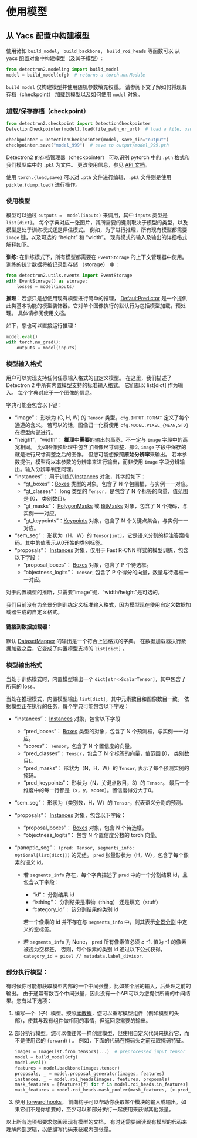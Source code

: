 # 使用模型

## 从 Yacs 配置中构建模型
使用诸如 `build_model`， `build_backbone`， `build_roi_heads` 等函数可以
从 yacs 配置对象中构建模型（及其子模型）:

```python
from detectron2.modeling import build_model
model = build_model(cfg)  # returns a torch.nn.Module
```

`build_model` 仅构建模型并使用随机参数填充权重。
请参阅下文了解如何将现有存档（checkpoint） 加载到模型以及如何使用 `model` 对象。

### 加载/保存存档（checkpoint）
```python
from detectron2.checkpoint import DetectionCheckpointer
DetectionCheckpointer(model).load(file_path_or_url)  # load a file, usually from cfg.MODEL.WEIGHTS

checkpointer = DetectionCheckpointer(model, save_dir="output")
checkpointer.save("model_999")  # save to output/model_999.pth
```

Detectron2 的存档管理器（checkpointer） 可以识别 pytorch 中的 `.pth` 格式和我们模型库中的 `.pkl` 为文件。
更改使用信息，参见 [API 文档](../modules/checkpoint.html#detectron2.checkpoint.DetectionCheckpointer)。

使用 `torch.{load,save}` 可以对 `.pth` 文件进行编辑，`.pkl` 文件则是使用 `pickle.{dump,load}` 进行操作。

### 使用模型

模型可以通过 `outputs =  model(inputs)` 来调用，其中 `inputs` 类型是 `list[dict]`。
每个字典对应一张图片，其所需要的键则取决于模型的类型，以及模型是处于训练模式还是评估模式。
例如，为了进行推理，所有现有模型都需要 `image` 键，以及可选的 “height” 和 “width”。
现有模式的输入及输出的详细格式解释如下。


__训练__: 在训练模式下，所有模型都需要在 `EventStorage` 的上下文管理器中使用。
训练的统计数据将被记录到存储 （storage） 中：
```python
from detectron2.utils.events import EventStorage
with EventStorage() as storage:
    losses = model(inputs)
```

__推理__：若您只是想使用现有模型进行简单的推理，
[DefaultPredictor](../modules/engine.html#detectron2.engine.defaults.DefaultPredictor)
是一个提供此类基本功能的模型装饰器。它对单个图像执行的默认行为包括模型加载，预处理。
具体请参阅使用文档。

如下，您也可以直接运行推理：
```python
model.eval()
with torch.no_grad():
    outputs = model(inputs)
```

### 模型输入格式

用户可以实现支持任何任意输入格式的自定义模型。
在这里，我们描述了 Detectron 2 中所有内置模型支持的标准输入格式。
它们都以 list[dict] 作为输入。
每个字典对应于一个图像的信息。

字典可能会包含以下键：

* “image”： 形状为 (C, H, W) 的 `Tensor` 类型。`cfg.INPUT.FORMAT` 定义了每个通道的含义。
  若可以的话，图像归一化将使用 `cfg.MODEL.PIXEL_{MEAN,STD}` 在模型内部进行。
* “height”，“width”： **推理**中**需要**的输出的高宽，不一定与 `image` 字段中的高宽相同。
  比如图像预处理中包含了图像尺寸调整，那么 `image` 字段中保存的就是进行尺寸调整之后的图像。
  但您可能想按照**原始分辨率**来输出。
  若本参数提供，模型将以本参数的分辨率来进行输出，而非使用 `image` 字段分辨输出。输入分辨率判定同理。
* “instances”： 用于训练的[Instances](../modules/structures.html#detectron2.structures.Instances)
  对象，其字段如下：
  + “gt_boxes”：[Boxes](../modules/structures.html#detectron2.structures.Boxes) 类型的对象，包含了 N 个包围框，与实例一一对应。
  + “gt_classes”： long 类型的 `Tensor`，是包含了 N 个标签的向量，值范围是 [0， 类别数目)。
  + “gt_masks”： [PolygonMasks](../modules/structures.html#detectron2.structures.PolygonMasks)
    或 [BitMasks](../modules/structures.html#detectron2.structures.BitMasks) 对象，包含了 N 个掩码，与实例一一对应。
  + “gt_keypoints”：[Keypoints](../modules/structures.html#detectron2.structures.Keypoints)
    对象，包含了 N 个关键点集合，与实例一一对应。
* “sem_seg”： 形状为（H，W）的 `Tensor[int]`。它是语义分割的标注答案掩码。其中的值表示从0开始的类别标签。
* “proposals”： [Instances](../modules/structures.html#detectron2.structures.Instances)
  对象，仅用于 Fast R-CNN 样式的模型训练，包含以下字段：
  + “proposal_boxes”： [Boxes](../modules/structures.html#detectron2.structures.Boxes) 对象，包含了 P 个待选框。
  + “objectness_logits”： `Tensor`, 包含了 P 个得分的向量，数量与待选框一一对应。

对于内置模型的推断，只需要“image”键，“width/height”是可选的。

我们目前没有为全景分割训练定义标准输入格式，因为模型现在使用自定义数据加载器生成的自定义格式。

#### 链接到数据加载器：

默认 [DatasetMapper](../modules/data.html#detectron2.data.DatasetMapper) 的输出是一个符合上述格式的字典。
在数据加载器执行数据加载之后，它变成了内置模型支持的 `list[dict]` 。

### 模型输出格式

当处于训练模式时，内置模型输出一个 `dict[str->ScalarTensor]`，其中包含了所有的 loss。

当处在推理模式，内置模型输出 `list[dict]`，其中元素数目和图像数目一致。
依据模型正在执行的任务，每个字典可能包含以下字段：

* “instances”： [Instances](../modules/structures.html#detectron2.structures.Instances)
  对象，包含以下字段
  * “pred_boxes”： [Boxes](../modules/structures.html#detectron2.structures.Boxes) 类型的对象，包含了 N 个预测框，与实例一一对应。
  * “scores”： `Tensor`，包含了 N 个置信度的向量。
  * “pred_classes”： `Tensor`，包含了 N 个标签的向量，值范围 [0， 类别数目)。
  + “pred_masks”： 形状为（N，H，W）的 `Tensor`, 表示了每个预测实例的掩码。
  + “pred_keypoints”： 形状为（N，关键点数目，3）的 `Tensor`。
    最后一个维度中的每一行都是（x，y，score）。置信度得分大于0。
* “sem_seg”： 形状为（类别数，H，W）的 `Tensor`，代表语义分割的预测。
* “proposals”： [Instances](../modules/structures.html#detectron2.structures.Instances)
  对象，包含以下字段：
  * “proposal_boxes”： [Boxes](../modules/structures.html#detectron2.structures.Boxes)
    对象，包含 N 个待选框。
  * “objectness_logits”： 包含 N 个置信度分数的 torch 向量。
* “panoptic_seg”： `(pred: Tensor, segments_info: Optional[list[dict]])` 的元组。
  `pred` 张量形状为（H，W），包含了每个像素的语义 id。

  * 若 `segments_info` 存在，每个字典描述了 `pred` 中的一个分割结果 id，且包含以下字段：

    * “id”： 分割结果 id
    * “isthing”： 分割结果是事物（thing） 还是填充（stuff）
    * “category_id”： 该分割结果的类别 id

    若一个像素的 id 并不存在与 `segments_info` 中，则其表示[全景分割](https://arxiv.org/abs/1801.00868)
    中定义的空标签。

  * 若 `segments_info` 为 None， `pred` 所有像素值必须 ≥ -1.
    值为 -1 的像素被视为空标签。
    否则，每个像素的类别 id 通过以下公式获得，
    `category_id = pixel // metadata.label_divisor`.


### 部分执行模型：

有时候你可能想获取模型内部的一个中间张量，比如某个层的输入，后处理之前的输出。
由于通常有数百个中间张量，因此没有一个API可以为您提供所需的中间结果。您有以下选项：

1. 编写一个（子）模型。按照[本教程](./write-models.md)，您可以重写模型组件（例如模型的头部），使其与现有组件做相同的事情，但返回您需要的输出。
2. 部分执行模型。您可以像往常一样创建模型，但使用自定义代码来执行它，而不是使用它的 `forward()` 。
   例如，下面的代码在掩码头之前获取掩码特征。

   ```python
   images = ImageList.from_tensors(...)  # preprocessed input tensor
   model = build_model(cfg)
   model.eval()
   features = model.backbone(images.tensor)
   proposals, _ = model.proposal_generator(images, features)
   instances, _ = model.roi_heads(images, features, proposals)
   mask_features = [features[f] for f in model.roi_heads.in_features]
   mask_features = model.roi_heads.mask_pooler(mask_features, [x.pred_boxes for x in instances])
   ```

3. 使用 [forward hooks](https://pytorch.org/tutorials/beginner/former_torchies/nnft_tutorial.html#forward-and-backward-function-hooks)。
   前向钩子可以帮助你获取某个模块的输入或输出。如果它们不是你想要的，至少可以和部分执行一起使用来获得其他张量。

以上所有选项都要求您阅读现有模型的文档，
有时还需要阅读现有模型的代码来理解内部逻辑，以便编写代码来获取内部张量。
